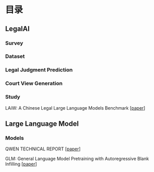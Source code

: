 # 目录

## LegalAI

### Survey


### Dataset

### Legal Judgment Prediction

### Court View Generation


### Study
LAiW: A Chinese Legal Large Language Models Benchmark [[paper](https://openreview.net/pdf?id=HEjqNfHCCH)]



## Large Language Model

### Models
QWEN TECHNICAL REPORT [[paper](https://arxiv.org/abs/2309.16609)]

GLM: General Language Model Pretraining with Autoregressive Blank Infilling [[paper](https://aclanthology.org/2022.acl-long.26.pdf)]


